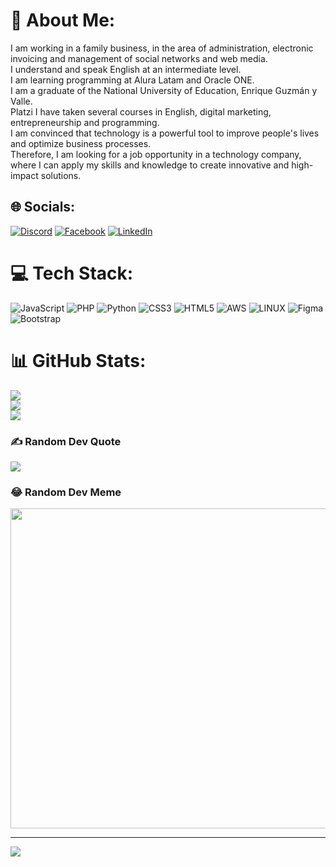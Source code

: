 # 💫 About Me:
I am working in a family business, in the area of administration, electronic invoicing and management of social networks and web media.<br>I understand and speak English at an intermediate level.<br>I am learning programming at Alura Latam and Oracle ONE.<br>I am a graduate of the National University of Education, Enrique Guzmán y Valle.<br>Platzi I have taken several courses in English, digital marketing, entrepreneurship and programming.<br>I am convinced that technology is a powerful tool to improve people's lives and optimize business processes. <br>Therefore, I am looking for a job opportunity in a technology company, where I can apply my skills and knowledge to create innovative and high-impact solutions.<br>


## 🌐 Socials:
[![Discord](https://img.shields.io/badge/Discord-%237289DA.svg?logo=discord&logoColor=white)](https://discord.gg/Srj0x#3415) [![Facebook](https://img.shields.io/badge/Facebook-%231877F2.svg?logo=Facebook&logoColor=white)](https://facebook.com/https://www.facebook.com/Rody.rnino/) [![LinkedIn](https://img.shields.io/badge/LinkedIn-%230077B5.svg?logo=linkedin&logoColor=white)](https://linkedin.com/in/https://www.linkedin.com/in/rody-r-nino/) 

# 💻 Tech Stack:
![JavaScript](https://img.shields.io/badge/javascript-%23323330.svg?style=for-the-badge&logo=javascript&logoColor=%23F7DF1E) ![PHP](https://img.shields.io/badge/php-%23777BB4.svg?style=for-the-badge&logo=php&logoColor=white) ![Python](https://img.shields.io/badge/python-3670A0?style=for-the-badge&logo=python&logoColor=ffdd54) ![CSS3](https://img.shields.io/badge/css3-%231572B6.svg?style=for-the-badge&logo=css3&logoColor=white) ![HTML5](https://img.shields.io/badge/html5-%23E34F26.svg?style=for-the-badge&logo=html5&logoColor=white) ![AWS](https://img.shields.io/badge/AWS-%23FF9900.svg?style=for-the-badge&logo=amazon-aws&logoColor=white) ![LINUX](https://img.shields.io/badge/Linux-FCC624?style=for-the-badge&logo=linux&logoColor=black) 	![Figma](https://img.shields.io/badge/figma-%23F24E1E.svg?style=for-the-badge&logo=figma&logoColor=white) ![Bootstrap](https://img.shields.io/badge/bootstrap-%23563D7C.svg?style=for-the-badge&logo=bootstrap&logoColor=white)
# 📊 GitHub Stats:
![](https://github-readme-stats.vercel.app/api?username=Srj0x&theme=tokyonight&hide_border=false&include_all_commits=false&count_private=false)<br/>
![](https://github-readme-streak-stats.herokuapp.com/?user=Srj0x&theme=tokyonight&hide_border=false)<br/>
![](https://github-readme-stats.vercel.app/api/top-langs/?username=Srj0x&theme=tokyonight&hide_border=false&include_all_commits=false&count_private=false&layout=compact)

### ✍️ Random Dev Quote
![](https://quotes-github-readme.vercel.app/api?type=horizontal&theme=radical)

### 😂 Random Dev Meme
<img src="https://rm.up.railway.app/" width="512px"/>

---
[![](https://visitcount.itsvg.in/api?id=Srj0x&icon=0&color=0)](https://visitcount.itsvg.in)

<!-- Proudly created with GPRM ( https://gprm.itsvg.in ) -->

